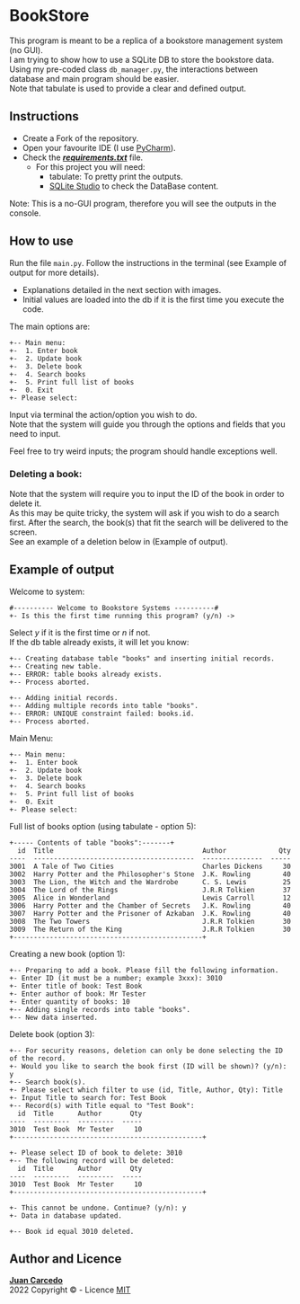 # BookStore
This program is meant to be a replica of a bookstore management system (no GUI).  
I am trying to show how to use a SQLite DB to store the bookstore data.  
Using my pre-coded class ```db_manager.py```, the interactions between database and main program should be easier.  
Note that tabulate is used to provide a clear and defined output.

## Instructions
- Create a Fork of the repository.
- Open your favourite IDE (I use [PyCharm](https://www.jetbrains.com/pycharm/)).
- Check the ***[requirements.txt](https://github.com/JuanCarcedo/Bookstore/blob/main/requirements.txt)*** file.  
  - For this project you will need:
    + tabulate: To pretty print the outputs. 
    + [SQLite Studio](https://www.sqlitestudio.pl/) to check the DataBase content.

Note: This is a no-GUI program, therefore you will see the outputs in the console.

## How to use
Run the file ```main.py```.
Follow the instructions in the terminal (see Example of output for more details).
   - Explanations detailed in the next section with images.
   - Initial values are loaded into the db if it is the first time you execute the code.  

The main options are:
```
+-- Main menu:
+-	1. Enter book
+-	2. Update book
+-	3. Delete book
+-	4. Search books
+-	5. Print full list of books
+-	0. Exit
+- Please select: 
```
Input via terminal the action/option you wish to do.  
Note that the system will guide you through the options and fields that you need to input.

Feel free to try weird inputs; the program should handle exceptions well.

### Deleting a book:
Note that the system will require you to input the ID of the book in order to delete it.  
As this may be quite tricky, the system will ask if you wish to do a search first. After the search, the book(s) that fit the search will be delivered to the screen.  
See an example of a deletion below in (Example of output).

## Example of output
Welcome to system:  
```
#---------- Welcome to Bookstore Systems ----------#
+- Is this the first time running this program? (y/n) -> 
```
Select _y_ if it is the first time or _n_ if not.  
If the db table already exists, it will let you know:
```
+-- Creating database table "books" and inserting initial records.
+-- Creating new table.
+-- ERROR: table books already exists.
+-- Process aborted.

+-- Adding initial records.
+-- Adding multiple records into table "books".
+-- ERROR: UNIQUE constraint failed: books.id.
+-- Process aborted.
```

Main Menu:
```
+-- Main menu:
+-	1. Enter book
+-	2. Update book
+-	3. Delete book
+-	4. Search books
+-	5. Print full list of books
+-	0. Exit
+- Please select: 
```  

Full list of books option (using tabulate - option 5):  
```
+----- Contents of table "books":-------+
  id  Title                                     Author             Qty
----  ----------------------------------------  ---------------  -----
3001  A Tale of Two Cities                      Charles Dickens     30
3002  Harry Potter and the Philosopher's Stone  J.K. Rowling        40
3003  The Lion, the Witch and the Wardrobe      C. S. Lewis         25
3004  The Lord of the Rings                     J.R.R Tolkien       37
3005  Alice in Wonderland                       Lewis Carroll       12
3006  Harry Potter and the Chamber of Secrets   J.K. Rowling        40
3007  Harry Potter and the Prisoner of Azkaban  J.K. Rowling        40
3008  The Two Towers                            J.R.R Tolkien       30
3009  The Return of the King                    J.R.R Tolkien       30
+-----------------------------------------------+
```

Creating a new book (option 1):  
```
+-- Preparing to add a book. Please fill the following information.
+- Enter ID (it must be a number; example 3xxx): 3010
+- Enter title of book: Test Book
+- Enter author of book: Mr Tester
+- Enter quantity of books: 10
+-- Adding single records into table "books".
+-- New data inserted.
```

Delete book (option 3):
```
+-- For security reasons, deletion can only be done selecting the ID of the record.
+- Would you like to search the book first (ID will be shown)? (y/n): y
+-- Search book(s).
+- Please select which filter to use (id, Title, Author, Qty): Title
+- Input Title to search for: Test Book
+-- Record(s) with Title equal to "Test Book":
  id  Title      Author       Qty
----  ---------  ---------  -----
3010  Test Book  Mr Tester     10
+-----------------------------------------------+

+- Please select ID of book to delete: 3010
+-- The following record will be deleted:
  id  Title      Author       Qty
----  ---------  ---------  -----
3010  Test Book  Mr Tester     10
+-----------------------------------------------+

+- This cannot be undone. Continue? (y/n): y
+- Data in database updated.

+-- Book id equal 3010 deleted.
```

## Author and Licence
**[Juan Carcedo](https://github.com/JuanCarcedo)**  
2022 Copyright © - Licence [MIT](https://github.com/JuanCarcedo/Bookstore/blob/main/LICENSE)
